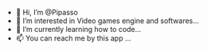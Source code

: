 - 👋 Hi, I’m @Pipasso
- 👀 I’m interested in Video games engine and softwares...
- 🌱 I’m currently learning how to code...
- 📫 You can reach me by this app ...

<!---
Pipasso/Pipasso is a ✨ special ✨ repository because its `README.md` (this file) appears on your GitHub profile.
You can click the Preview link to take a look at your changes.
--->
